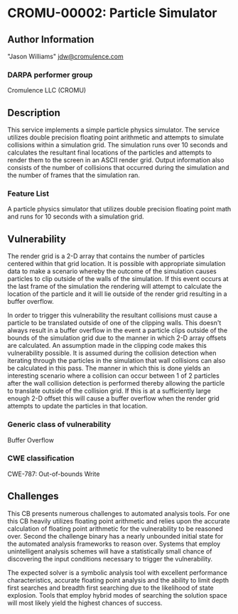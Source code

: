 # CROMU-00002: Particle Simulator

## Author Information

"Jason Williams" <jdw@cromulence.com>

### DARPA performer group
Cromulence LLC (CROMU)

## Description

This service implements a simple particle physics simulator. The service utilizes double precision floating point arithmetic and attempts to simulate collisions within a simulation grid. The simulation runs over 10 seconds and calculates the resultant final locations of the particles and attempts to render them to the screen in an ASCII render grid. Output information also consists of the number of collisions that occurred during the simulation and the number of frames that the simulation ran.

### Feature List

A particle physics simulator that utilizes double precision floating point math and runs for 10 seconds with a simulation grid.

## Vulnerability

The render grid is a 2-D array that contains the number of particles centered within that grid location. It is possible with appropriate simulation data to make a scenario whereby the outcome of the simulation causes particles to clip outside of the walls of the simulation. If this event occurs at the last frame of the simulation the rendering will attempt to calculate the location of the particle and it will lie outside of the render grid resulting in a buffer overflow.

In order to trigger this vulnerability the resultant collisions must cause a particle to be translated outside of one of the clipping walls. This doesn't always result in a buffer overflow in the event a particle clips outside of the bounds of the simulation grid due to the manner in which 2-D array offsets are calculated. An assumption made in the clipping code makes this vulnerability possible. It is assumed during the collision detection when iterating through the particles in the simulation that wall collisions can also be calculated in this pass. The manner in which this is done yields an interesting scenario where a collision can occur between 1 of 2 particles after the wall collision detection is performed thereby allowing the particle to translate outside of the collision grid. If this is at a sufficiently large enough 2-D offset this will cause a buffer overflow when the render grid attempts to update the particles in that location.

### Generic class of vulnerability

Buffer Overflow

### CWE classification

CWE-787: Out-of-bounds Write

## Challenges

This CB presents numerous challenges to automated analysis tools. For one this CB heavily utilizes floating point arithmetic and relies upon the accurate calculation of floating point arithmetic for the vulnerability to be reasoned over. Second the challenge binary has a nearly unbounded initial state for the automated analysis frameworks to reason over. Systems that employ unintelligent analysis schemes will have a statistically small chance of discovering the input conditions necessary to trigger the vulnerability.

The expected solver is a symbolic analysis tool with excellent performance characteristics, accurate floating point analysis and the ability to limit depth first searches and breadth first searching due to the likelihood of state explosion. Tools that employ hybrid modes of searching the solution space will most likely yield the highest chances of success.
